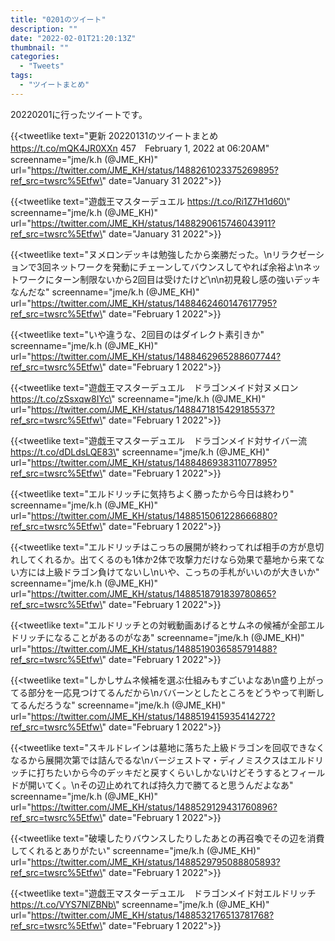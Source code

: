 ```yaml
---
title: "0201のツイート"
description: ""
date: "2022-02-01T21:20:13Z"
thumbnail: ""
categories:
  - "Tweets"
tags:
  - "ツイートまとめ"
---
```

20220201に行ったツイートです。
<!--more-->
{{<tweetlike text=\"更新 20220131のツイートまとめ https://t.co/mQK4JR0XXn 457　February 1, 2022 at 06:20AM\" screenname=\"jme/k.h (@JME_KH)\" url=\"https://twitter.com/JME_KH/status/1488261023375269895?ref_src=twsrc%5Etfw\" date=\"January 31 2022\">}}

{{<tweetlike text=\"遊戯王マスターデュエル https://t.co/Ri1Z7H1d60\" screenname=\"jme/k.h (@JME_KH)\" url=\"https://twitter.com/JME_KH/status/1488290615746043911?ref_src=twsrc%5Etfw\" date=\"January 31 2022\">}}

{{<tweetlike text=\"ヌメロンデッキは勉強したから楽勝だった。\nリラクゼーションで3回ネットワークを発動にチェーンしてバウンスしてやれば余裕よ\nネットワークにターン制限ないから2回目は受けたけど\n\n初見殺し感の強いデッキなんだな\" screenname=\"jme/k.h (@JME_KH)\" url=\"https://twitter.com/JME_KH/status/1488462460147617795?ref_src=twsrc%5Etfw\" date=\"February 1 2022\">}}

{{<tweetlike text=\"いや違うな、2回目のはダイレクト素引きか\" screenname=\"jme/k.h (@JME_KH)\" url=\"https://twitter.com/JME_KH/status/1488462965288607744?ref_src=twsrc%5Etfw\" date=\"February 1 2022\">}}

{{<tweetlike text=\"遊戯王マスターデュエル　ドラゴンメイド対ヌメロン https://t.co/zSsxqw8IYc\" screenname=\"jme/k.h (@JME_KH)\" url=\"https://twitter.com/JME_KH/status/1488471815429185537?ref_src=twsrc%5Etfw\" date=\"February 1 2022\">}}

{{<tweetlike text=\"遊戯王マスターデュエル　ドラゴンメイド対サイバー流 https://t.co/dDLdsLQE83\" screenname=\"jme/k.h (@JME_KH)\" url=\"https://twitter.com/JME_KH/status/1488486938311077895?ref_src=twsrc%5Etfw\" date=\"February 1 2022\">}}

{{<tweetlike text=\"エルドリッチに気持ちよく勝ったから今日は終わり\" screenname=\"jme/k.h (@JME_KH)\" url=\"https://twitter.com/JME_KH/status/1488515061228666880?ref_src=twsrc%5Etfw\" date=\"February 1 2022\">}}

{{<tweetlike text=\"エルドリッチはこっちの展開が終わってれば相手の方が息切れしてくれるか。出てくるのも1体か2体で攻撃力だけなら効果で墓地から来てない方には上級ドラゴン負けてないし\nいや、こっちの手札がいいのが大きいか\" screenname=\"jme/k.h (@JME_KH)\" url=\"https://twitter.com/JME_KH/status/1488518791839780865?ref_src=twsrc%5Etfw\" date=\"February 1 2022\">}}

{{<tweetlike text=\"エルドリッチとの対戦動画あげるとサムネの候補が全部エルドリッチになることがあるのがなあ\" screenname=\"jme/k.h (@JME_KH)\" url=\"https://twitter.com/JME_KH/status/1488519036585791488?ref_src=twsrc%5Etfw\" date=\"February 1 2022\">}}

{{<tweetlike text=\"しかしサムネ候補を選ぶ仕組みもすごいよなあ\n盛り上がってる部分を一応見つけてるんだから\nババーンとしたところをどうやって判断してるんだろうな\" screenname=\"jme/k.h (@JME_KH)\" url=\"https://twitter.com/JME_KH/status/1488519415935414272?ref_src=twsrc%5Etfw\" date=\"February 1 2022\">}}

{{<tweetlike text=\"スキルドレインは墓地に落ちた上級ドラゴンを回収できなくなるから展開次第では詰んでるな\nバージェストマ・ディノミスクスはエルドリッチに打ちたいから今のデッキだと戻すくらいしかないけどそうするとフィールドが開いてく。\nその辺止めれてれば持久力で勝てると思うんだよなあ\" screenname=\"jme/k.h (@JME_KH)\" url=\"https://twitter.com/JME_KH/status/1488529129431760896?ref_src=twsrc%5Etfw\" date=\"February 1 2022\">}}

{{<tweetlike text=\"破壊したりバウンスしたりしたあとの再召喚でその辺を消費してくれるとありがたい\" screenname=\"jme/k.h (@JME_KH)\" url=\"https://twitter.com/JME_KH/status/1488529795088805893?ref_src=twsrc%5Etfw\" date=\"February 1 2022\">}}

{{<tweetlike text=\"遊戯王マスターデュエル　ドラゴンメイド対エルドリッチ https://t.co/VYS7NlZBNb\" screenname=\"jme/k.h (@JME_KH)\" url=\"https://twitter.com/JME_KH/status/1488532176513781768?ref_src=twsrc%5Etfw\" date=\"February 1 2022\">}}

